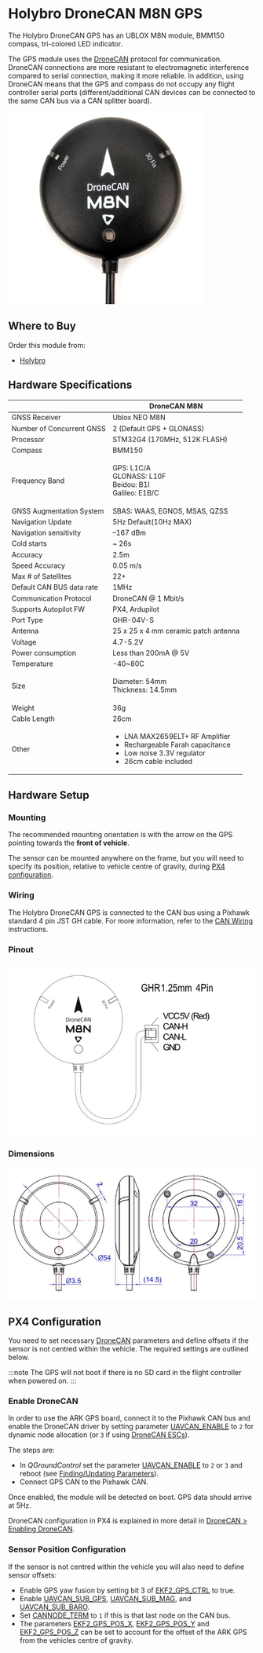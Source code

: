 # Holybro DroneCAN M8N GPS

The Holybro DroneCAN GPS has an UBLOX M8N module, BMM150 compass, tri-colored LED indicator.

The GPS module uses the [DroneCAN](README.md) protocol for communication.
DroneCAN connections are more resistant to electromagnetic interference compared to serial connection, making it more reliable.
In addition, using DroneCAN means that the GPS and compass do not occupy any flight controller serial ports (different/additional CAN devices can be connected to the same CAN bus via a CAN splitter board).

<img src="../../assets/hardware/gps/hb_dronecan_m8n/hb_dronecan_m8n_gps.jpg" width="400px" title="Hero diagram for the GPS module" />

## Where to Buy

Order this module from:

- [Holybro](https://holybro.com/products/dronecan-m8n-gps)

## Hardware Specifications

|                           | DroneCAN M8N                                                                                                                                       |
| ------------------------- | -------------------------------------------------------------------------------------------------------------------------------------------------- |
| GNSS Receiver             | Ublox NEO M8N                                                                                                                                      |
| Number of Concurrent GNSS | 2 (Default GPS + GLONASS)                                                                                                                          |
| Processor                 | STM32G4 (170MHz, 512K FLASH)                                                                                                                       |
| Compass                   | BMM150                                                                                                                                             |
| Frequency Band            | <p>GPS: L1C/A<br>GLONASS: L10F<br>Beidou: B1I<br>Galileo: E1B/C</p>                                                                                |
| GNSS Augmentation System  | SBAS: WAAS, EGNOS, MSAS, QZSS                                                                                                                      |
| Navigation Update         | 5Hz Default(10Hz MAX)                                                                                                                              |
| Navigation sensitivity    | –167 dBm                                                                                                                                           |
| Cold starts               | \~ 26s                                                                                                                                             |
| Accuracy                  | 2.5m                                                                                                                                               |
| Speed Accuracy            | 0.05 m/s                                                                                                                                           |
| Max # of Satellites       | 22+                                                                                                                                                |
| Default CAN BUS data rate | 1MHz                                                                                                                                               |
| Communication Protocol    | DroneCAN @ 1 Mbit/s                                                                                                                                |
| Supports Autopilot FW     | PX4, Ardupilot                                                                                                                                     |
| Port Type                 | GHR-04V-S                                                                                                                                          |
| Antenna                   | 25 x 25 x 4 mm ceramic patch antenna                                                                                                               |
| Voltage                   | 4.7-5.2V                                                                                                                                           |
| Power consumption         | Less than 200mA @ 5V                                                                                                                               |
| Temperature               | -40\~80C                                                                                                                                           |
| Size                      | <p>Diameter: 54mm<br>Thickness: 14.5mm</p>                                                                                                         |
| Weight                    | 36g                                                                                                                                                |
| Cable Length              | 26cm                                                                                                                                               |
| Other                     | <ul><li>LNA MAX2659ELT+ RF Amplifier</li><li>Rechargeable Farah capacitance</li><li>Low noise 3.3V regulator</li><li>26cm cable included</li></ul> |

## Hardware Setup

### Mounting

The recommended mounting orientation is with the arrow on the GPS pointing towards the **front of vehicle**.

The sensor can be mounted anywhere on the frame, but you will need to specify its position, relative to vehicle centre of gravity, during [PX4 configuration](#px4-configuration).

### Wiring

The Holybro DroneCAN GPS is connected to the CAN bus using a Pixhawk standard 4 pin JST GH cable.
For more information, refer to the [CAN Wiring](../can/README.md#wiring) instructions.

### Pinout

![Diagram showing GPS pinouts](../../assets/hardware/gps/hb_dronecan_m8n/hb_dronecan_m8n_gps_pinout.jpg)

### Dimensions

![Diagram showing GPS dimensions](../../assets/hardware/gps/hb_dronecan_m8n/hb_dronecan_m8n_gps_dimension.jpg)

## PX4 Configuration

You need to set necessary [DroneCAN](README.md) parameters and define offsets if the sensor is not centred within the vehicle.
The required settings are outlined below.

:::note
The GPS will not boot if there is no SD card in the flight controller when powered on.
:::

### Enable DroneCAN

In order to use the ARK GPS board, connect it to the Pixhawk CAN bus and enable the DroneCAN driver by setting parameter [UAVCAN_ENABLE](../advanced_config/parameter_reference.md#UAVCAN_ENABLE) to `2` for dynamic node allocation (or `3` if using [DroneCAN ESCs](../dronecan/escs.md)).

The steps are:

- In _QGroundControl_ set the parameter [UAVCAN_ENABLE](../advanced_config/parameter_reference.md#UAVCAN_ENABLE) to `2` or `3` and reboot (see [Finding/Updating Parameters](../advanced_config/parameters.md)).
- Connect GPS CAN to the Pixhawk CAN.

Once enabled, the module will be detected on boot.
GPS data should arrive at 5Hz.

DroneCAN configuration in PX4 is explained in more detail in [DroneCAN > Enabling DroneCAN](../dronecan/README.md#enabling-dronecan).

### Sensor Position Configuration

If the sensor is not centred within the vehicle you will also need to define sensor offsets:

- Enable GPS yaw fusion by setting bit 3 of [EKF2_GPS_CTRL](../advanced_config/parameter_reference.md#EKF2_GPS_CTRL) to true.
- Enable [UAVCAN_SUB_GPS](../advanced_config/parameter_reference.md#UAVCAN_SUB_GPS), [UAVCAN_SUB_MAG](../advanced_config/parameter_reference.md#UAVCAN_SUB_MAG), and [UAVCAN_SUB_BARO](../advanced_config/parameter_reference.md#UAVCAN_SUB_BARO).
- Set [CANNODE_TERM](../advanced_config/parameter_reference.md#CANNODE_TERM) to `1` if this is that last node on the CAN bus.
- The parameters [EKF2_GPS_POS_X](../advanced_config/parameter_reference.md#EKF2_GPS_POS_X), [EKF2_GPS_POS_Y](../advanced_config/parameter_reference.md#EKF2_GPS_POS_Y) and [EKF2_GPS_POS_Z](../advanced_config/parameter_reference.md#EKF2_GPS_POS_Z) can be set to account for the offset of the ARK GPS from the vehicles centre of gravity.
